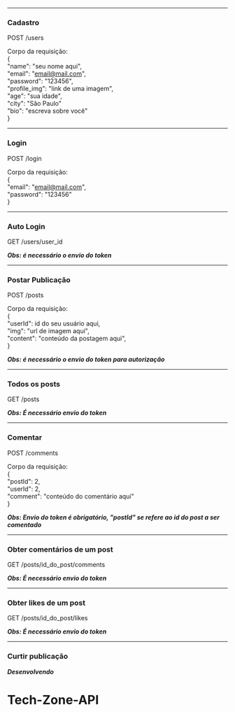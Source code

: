 ___
### Cadastro

POST /users

Corpo da requisição:<br/>
{<br/>
    "name": "seu nome aqui",<br/>
    "email": "email@mail.com",<br/>
    "password": "123456",<br/>
    "profile_img": "link de uma imagem",<br/>
    "age": "sua idade",<br/>
    "city": "São Paulo"<br/>
    "bio": "escreva sobre você"<br/>
}<br/>

___
### Login

POST /login

Corpo da requisição:<br/>
{<br/>
    "email": "email@mail.com",<br/>
    "password": "123456"<br/>
}<br/>

___
### Auto Login

GET /users/user_id

***Obs: é necessário o envio do token***

___
### Postar Publicação

POST /posts

Corpo da requisição:<br/>
{<br/>
    "userId": id do seu usuário aqui,<br/>
    "img": "url de imagem aqui",<br/>
    "content": "conteúdo da postagem aqui",<br/>
}<br/>

***Obs: é necessário o envio do token para autorização***

___
### Todos os posts

GET /posts

***Obs: É necessário envio do token***

___
### Comentar

POST /comments

Corpo da requisição:<br/>
{<br/>
    "postId": 2,<br/>
    "userId": 2,<br/>
    "comment": "conteúdo do comentário aqui"<br/>
}<br/>

***Obs: Envio do token é obrigatório, "postId" se refere ao id do post a ser comentado***

___
### Obter comentários de um post

GET /posts/id_do_post/comments

***Obs: É necessário envio do token***

___
### Obter likes de um post

GET /posts/id_do_post/likes

***Obs: É necessário envio do token***

___
### Curtir publicação

***Desenvolvendo***

# Tech-Zone-API
